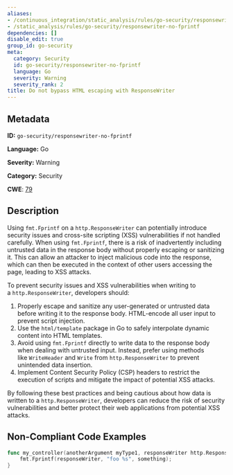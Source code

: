 ```yaml
---
aliases:
- /continuous_integration/static_analysis/rules/go-security/responsewriter-no-fprintf
- /static_analysis/rules/go-security/responsewriter-no-fprintf
dependencies: []
disable_edit: true
group_id: go-security
meta:
  category: Security
  id: go-security/responsewriter-no-fprintf
  language: Go
  severity: Warning
  severity_rank: 2
title: Do not bypass HTML escaping with ResponseWriter
---
```

<!--  SOURCED FROM https://github.com/DataDog/datadog-static-analyzer-rule-docs -->


## Metadata
**ID:** `go-security/responsewriter-no-fprintf`

**Language:** Go

**Severity:** Warning

**Category:** Security

**CWE**: [79](https://cwe.mitre.org/data/definitions/79.html)

## Description
Using `fmt.Fprintf` on a `http.ResponseWriter` can potentially introduce security issues and cross-site scripting (XSS) vulnerabilities if not handled carefully. When using `fmt.Fprintf`, there is a risk of inadvertently including untrusted data in the response body without properly escaping or sanitizing it. This can allow an attacker to inject malicious code into the response, which can then be executed in the context of other users accessing the page, leading to XSS attacks.

To prevent security issues and XSS vulnerabilities when writing to a `http.ResponseWriter`, developers should:

1.  Properly escape and sanitize any user-generated or untrusted data before writing it to the response body. HTML-encode all user input to prevent script injection.
2.  Use the `html/template` package in Go to safely interpolate dynamic content into HTML templates.
3.  Avoid using `fmt.Fprintf` directly to write data to the response body when dealing with untrusted input. Instead, prefer using methods like `WriteHeader` and `Write` from `http.ResponseWriter` to prevent unintended data insertion.
4.  Implement Content Security Policy (CSP) headers to restrict the execution of scripts and mitigate the impact of potential XSS attacks.

By following these best practices and being cautious about how data is written to a `http.ResponseWriter`, developers can reduce the risk of security vulnerabilities and better protect their web applications from potential XSS attacks.


## Non-Compliant Code Examples
```go
func my_controller(anotherArgument myType1, responseWriter http.ResponseWriter, anotherArgument myType2) {
    fmt.Fprintf(responseWriter, "foo %s", something);
}
```
